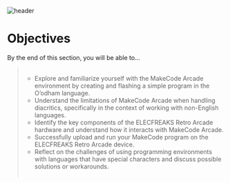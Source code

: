 ![header](assets/header.png)

# Objectives

By the end of this section, you will be able to...


<blockquote>
  <ul style="list-style-type:circle;">
    <br>
    <li>Explore and familiarize yourself with the MakeCode Arcade environment by creating and flashing a simple program in the O’odham language.</li>
    <li>Understand the limitations of MakeCode Arcade when handling diacritics, specifically in the context of working with non-English languages.</li>
    <li>Identify the key components of the ELECFREAKS Retro Arcade hardware and understand how it interacts with MakeCode Arcade.</li>
    <li>Successfully upload and run your MakeCode program on the ELECFREAKS Retro Arcade device.</li>
    <li>Reflect on the challenges of using programming environments with languages that have special characters and discuss possible solutions or workarounds.</li>
    <br>
  </ul>
</blockquote>
